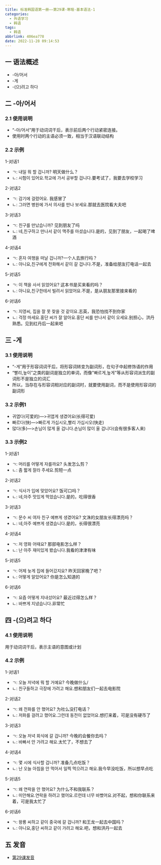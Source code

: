 ```yaml
---
title: 标准韩国语第一册——第29课-寒暄-基本语法-1
categories:
  - 外语学习
  - 韩语
tags:
  - 韩语
abbrlink: 406ea778
date: 2022-11-28 09:14:53
---
```

## 一 语法概述

* -아/어서
* -게
* -(으)려고 하다

<!--more-->

## 二 -아/어서

### 2.1 使用说明

* “-아/어서”用于动词词干后，表示前后两个行动紧密连接。
* 使用时两个行动的主语必须一致，相当于汉语联动结构

### 2.2 示例

1-对话1

* ㄱ: 내일 뭐 할 겁니까? 明天做什么？
* ㄴ: 시험이 있어요.학교에 가서 공부할 겁니다.要考试了，我要去学校学习

2-对话2

* ㄱ: 감기에 걸렸어요. 我感冒了
* ㄴ: 그러면 병원에 가서 의사를 만나 보세요.那就去医院看大夫吧

3-对话3

* ㄱ: 친구를 만났습니까? 见到朋友了吗
* ㄴ: 네,친구하고 만나서 같이 맥주를 마셨습니다.是的，见到了朋友，一起喝了啤酒

4-对话4

* ㄱ: 혼자 여행을 떠날 겁니까?一个人去旅行吗？
* ㄴ: 아니요,친구에게 전화해서 같이 갈 겁니다.不是，准备给朋友打电话一起去

5-对话5

* ㄱ: 이 책을 사서 읽었어요? 这本书是买来看的吗？
* ㄴ: 아니요,친구한테서 빌려서 읽었어요.不是，是从朋友那里接来看的

6-对话6

* ㄱ: 지영씨, 집을 잘 못 찾을 것 같이요.志英，我恐怕找不到你家
* ㄴ: 걱정 마세요.홍단 씨가 잘 알아요.홍단 씨를 만나서 같이 오세요.别担心，洪丹熟悉。见到红丹后一起来吧

## 三 -게

### 3.1 使用说明

* “-게”用于形容词词干后，将形容词转变为副词形，在句子中起修饰语的作用
* “빨리,높이”之类的副词是独立的单词，而像"빠르게,높게"等从形容词派生的副词形不是独立的词汇
* 所以，当存在与形容词相对应的副词时，就要使用副词，而不是使用形容词的副词形

### 3.2 示例1

* 귀엽다(可爱的)—>귀엽게 생겼어요(长得可爱)
* 빠르다(快)—>빠르게 가십시오,빨리 가십시오(快走)
* 많다(多)—>손님이 많게 올 겁니다.손님이 많이 울 겁니다(会有很多客人来)

### 3.3 示例2

1-对话1

* ㄱ: 머리를 어떻게 자를까요? 头发怎么剪？
* ㄴ: 좀 짧게  잘라 주세요.剪短一点

2-对话2

* ㄱ: 식사가 입에 맞았어요? 饭可口吗？
* ㄴ: 네,아주 맛있게 먹었습니다.是的，吃得很香

3-对话3

* ㄱ: 문수 씨 여자 친구 예쁘게 생겼어요? 文洙的女朋友长得漂亮吗？
* ㄴ: 네,아주 예쁘게 생겼습니다.是的，长得很漂亮

4-对话4

* ㄱ: 저 영화 어때요? 那部电影怎么样？
* ㄴ: 난 아주 재미있게 봤습니다.我看的津津有味

5-对话5

* ㄱ: 어제 늦게 집에 들어갔지요? 昨天回家晚了吧？
* ㄴ: 어떻게 알았어요? 你是怎么知道的

6-对话6

* ㄱ: 요즘 어떻게 지내섰어요? 最近过得怎么样？
* ㄴ: 바쁘게 지냈습니다.非常忙

## 四 -(으)려고 하다

### 4.1 使用说明

用于动词词干后，表示主语的意图或计划

### 4.2 示例

1-对话1

* ㄱ: 오늘 저녁에 뭐 할 거예요? 今晚做什么/
* ㄴ: 친구들하고 극장에 가려고 해요.想和朋友们一起去电影院

2-对话2

* ㄱ: 왜 전화를 안 했어요? 为社么没打电话？
* ㄴ: 저화를 걸려고 했어요.그런데 동전이 없었어요.想打来着，可是没有硬币了

3-对话3

* ㄱ: 오늘 저녁 회식에 갈 겁니까? 今晚的会餐你去吗？
* ㄴ: 바빠서 안 가려고 해요.太忙了，不想去了

4-对话4

* ㄱ: 몇 시에 식사할 겁니까? 准备几点吃饭？
* ㄴ: 난 오늘 아침을 안 먹어서 일찍 먹으려고 해요.我今早没吃饭，所以想早点吃

5-对话5

* ㄱ: 왜 연락을 안 했어요? 为什么不和我联系？
* ㄴ: 미안해요.연락을 하려고 했어요.르런데 너무 바빴어요.对不起，想和你联系来着，可是我太忙了

6-对话6

* ㄱ: 왕룡 씨하고 같이 중국에 갈 겁니까? 和王龙一起去中国吗？
* ㄴ: 아니요,홍단 씨하고 같이 가려고 해요.吧，想和洪丹一起去

## 五 发音

* [第29课发音][1]

[1]:https://biz.cli.im/test/GS485355?coding=J29cfB&qrurl=http%3A%2F%2Fqr31.cn%2FJ29cfB&gtype=2

